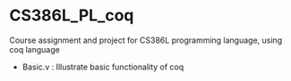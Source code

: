 # CS386L_PL_coq
Course assignment and project for CS386L programming language, using coq language

* Basic.v : Illustrate basic functionality of coq
